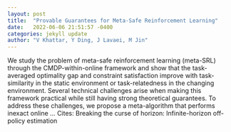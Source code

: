 ```yaml
---
layout: post
title:  "Provable Guarantees for Meta-Safe Reinforcement Learning"
date:   2022-06-06 21:51:57 -0400
categories: jekyll update
author: "V Khattar, Y Ding, J Lavaei, M Jin"
---
```

We study the problem of meta-safe reinforcement learning (meta-SRL) through the CMDP-within-online framework and show that the task-averaged optimality gap and constraint satisfaction improve with task-similarity in the static environment or task-relatedness in the changing environment. Several technical challenges arise when making this framework practical while still having strong theoretical guarantees. To address these challenges, we propose a meta-algorithm that performs inexact online …
Cites: ‪Breaking the curse of horizon: Infinite-horizon off-policy estimation‬  